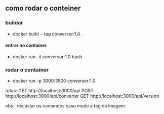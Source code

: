 ## como rodar o conteiner

### buildar
* docker build --tag conversor:1.0 .

#### entrar no container
* docker run -it conversor:1.0 bash

### rodar o container
* docker run -p 3000:3500 conversor:1.0

rotas:
GET http://localhost:3000/api
POST http://localhost:3000/api/converter 
GET http://localhost:3000/api/version

obs.: reajustar os comandos caso mude a tag da imagem